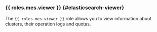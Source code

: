 ### {{ roles.mes.viewer }} {#elasticsearch-viewer}

The `{{ roles.mes.viewer }}` role allows you to view information about clusters, their operation logs and quotas.

